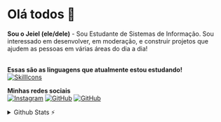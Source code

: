 # Olá todos 👋
**Sou o Jeiel (ele/dele)** - Sou Estudante de Sistemas de Informação. Sou interessado em desenvolver, em moderação, e construir projetos que ajudem as pessoas em várias áreas do dia a dia!<br/><br/>

**Essas são as linguagens que atualmente estou estudando!** <br/>
[![SkillIcons](https://skillicons.dev/icons?i=cs,py)](https://skillicons.dev)<br/>

**Minhas redes sociais**<br/>
[![Instagram](https://img.shields.io/badge/Instagram-E4405F?style=for-the-badge&logo=instagram&logoColor=white)](https://www.instagram.com/jeiel2013/)
[![GitHub](https://img.shields.io/badge/GitHub-100000?style=for-the-badge&logo=github&logoColor=white)](https://github.com/jeiel2013?tab=overview&from=2023-03-01&to=2023-03-07)
[![GitHub](https://img.shields.io/badge/LinkedIn-0077B5?style=for-the-badge&logo=linkedin&logoColor=white)](https://www.linkedin.com/in/jeiel2013/)

<!--## Atualmente estou estudando as linguagens

<div style='display: inline_block'><br/>
    <img align="center" height="70em" alt="html15" src="https://user-images.githubusercontent.com/25181517/121405384-444d7300-c95d-11eb-959f-913020d3bf90.png"/>
    <img align="center" height="70em" alt="html15" src="https://user-images.githubusercontent.com/25181517/183423507-c056a6f9-1ba8-4312-a350-19bcbc5a8697.png"/>
    </div><br/>-->
 <details>
  <summary>Github Stats ⚡</summary>   
<div>
<img height="200em" src="https://github-readme-stats.vercel.app/api?username=jeiel2013&theme=dark"/> 
<img height="200em" src="https://github-readme-stats.vercel.app/api/top-langs/?username=jeiel2013&theme=dark"/>  
</div>
</details>
    
